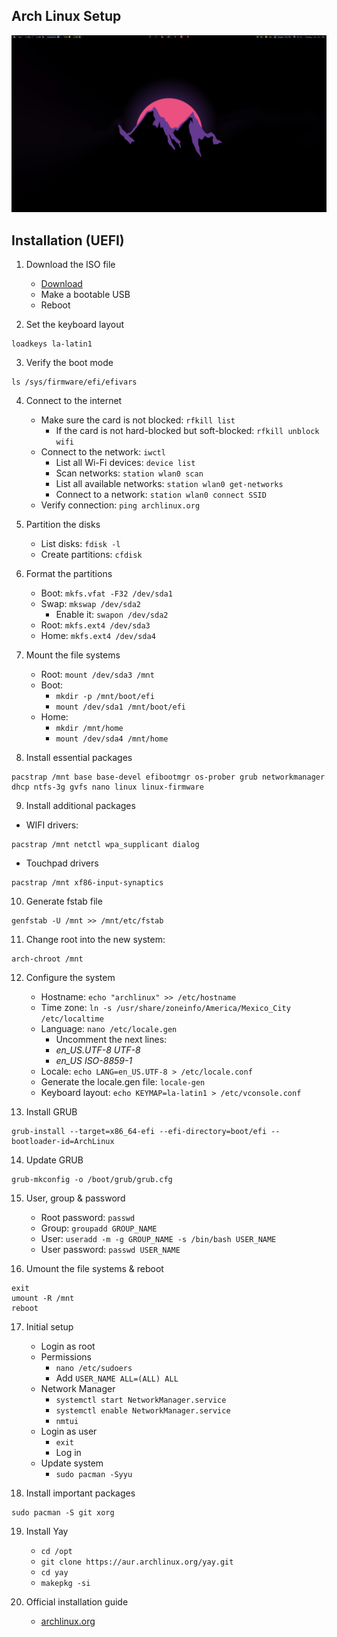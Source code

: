 ## Arch Linux Setup

![qtile](.resources/img/qtile.png)

## Installation (UEFI)

1. Download the ISO file
   - [Download](https://archlinux.org/download/)
   - Make a bootable USB
   - Reboot

2. Set the keyboard layout
```
loadkeys la-latin1
```

3. Verify the boot mode
```
ls /sys/firmware/efi/efivars
```

4. Connect to the internet
   - Make sure the card is not blocked: `rfkill list`
     - If the card is not hard-blocked but soft-blocked: `rfkill unblock wifi`
   - Connect to the network: `iwctl`
     - List all Wi-Fi devices: `device list`
     - Scan networks: `station wlan0 scan`
     - List all available networks: `station wlan0 get-networks`
     - Connect to a network: `station wlan0 connect SSID`
   - Verify connection: `ping archlinux.org`

5. Partition the disks
   - List disks: `fdisk -l`
   - Create partitions: `cfdisk`

6. Format the partitions
   - Boot: `mkfs.vfat -F32 /dev/sda1`
   - Swap: `mkswap /dev/sda2`
     - Enable it: `swapon /dev/sda2`
   - Root: `mkfs.ext4 /dev/sda3`
   - Home: `mkfs.ext4 /dev/sda4`

7. Mount the file systems
   - Root: `mount /dev/sda3 /mnt`
   - Boot:
     - `mkdir -p /mnt/boot/efi`
     - `mount /dev/sda1 /mnt/boot/efi`
   - Home:
     - `mkdir /mnt/home`
     - `mount /dev/sda4 /mnt/home`

8. Install essential packages
```
pacstrap /mnt base base-devel efibootmgr os-prober grub networkmanager dhcp ntfs-3g gvfs nano linux linux-firmware
```

9. Install additional packages
-  WIFI drivers:
```
pacstrap /mnt netctl wpa_supplicant dialog
```

- Touchpad drivers
```
pacstrap /mnt xf86-input-synaptics
```

10. Generate fstab file
```
genfstab -U /mnt >> /mnt/etc/fstab
```

11. Change root into the new system:
```
arch-chroot /mnt
```

12. Configure the system
    - Hostname: `echo "archlinux" >> /etc/hostname`
    - Time zone: `ln -s /usr/share/zoneinfo/America/Mexico_City /etc/localtime`
    - Language: `nano /etc/locale.gen`
      - Uncomment the next lines:
      - *en_US.UTF-8 UTF-8*
      - *en_US ISO-8859-1*
    - Locale: `echo LANG=en_US.UTF-8 > /etc/locale.conf`
    - Generate the locale.gen file: `locale-gen`
    - Keyboard layout: `echo KEYMAP=la-latin1 > /etc/vconsole.conf`

13. Install GRUB
```
grub-install --target=x86_64-efi --efi-directory=boot/efi --bootloader-id=ArchLinux
```

14. Update GRUB
```
grub-mkconfig -o /boot/grub/grub.cfg
```

15. User, group & password
    - Root password: `passwd`
    - Group: `groupadd GROUP_NAME`
    - User: `useradd -m -g GROUP_NAME -s /bin/bash USER_NAME`
    - User password: `passwd USER_NAME`

16. Umount the file systems & reboot
```
exit
umount -R /mnt
reboot
```

17. Initial setup
    - Login as root
    - Permissions
      - `nano /etc/sudoers`
      - Add `USER_NAME ALL=(ALL) ALL`
    - Network Manager
      - `systemctl start NetworkManager.service`
      - `systemctl enable NetworkManager.service`
      - `nmtui`
    - Login as user
      - `exit`
      - Log in
    - Update system
      - `sudo pacman -Syyu`

18. Install important packages
```
sudo pacman -S git xorg
```

19. Install Yay
    - `cd /opt`
    - `git clone https://aur.archlinux.org/yay.git`
    - `cd yay`
    - `makepkg -si`

20. Official installation guide
    - [archlinux.org](https://wiki.archlinux.org/title/Installation_guide)
